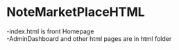 # NoteMarketPlaceHTML
-index.html is front Homepage <br>
-AdminDashboard and other html pages are in html folder
